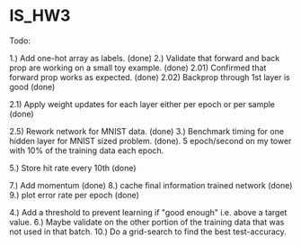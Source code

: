 # IS_HW3

Todo:

1.) Add one-hot array as labels. (done)
2.) Validate that forward and back prop are working on a small toy example. (done)
2.01) Confirmed that forward prop works as expected. (done)
2.02) Backprop through 1st layer is good (done)

2.1) Apply weight updates for each layer either per epoch or per sample (done)

2.5) Rework network for MNIST data. (done)
3.) Benchmark timing for one hidden layer for MNIST sized problem. (done). 5 epoch/second on my tower with 10% of the training data each epoch.

5.) Store hit rate every 10th (done)

7.) Add momentum (done)
8.) cache final information trained network (done)
9.) plot error rate per epoch (done)

4.) Add a threshold to prevent learning if "good enough" i.e. above a target value.
6.) Maybe validate on the other portion of the training data that was not used in that batch.
10.) Do a grid-search to find the best test-accuracy. 
